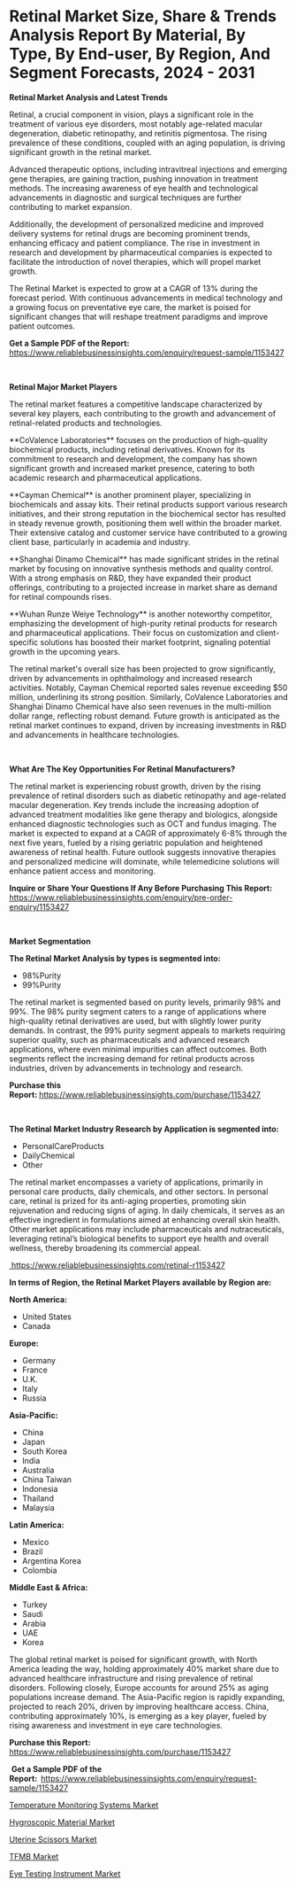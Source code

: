 <p><h1>Retinal Market Size, Share & Trends Analysis Report By Material, By Type, By End-user, By Region, And Segment Forecasts, 2024 - 2031</h1></p><p><strong>Retinal Market Analysis and Latest Trends</strong></p>
<p><p>Retinal, a crucial component in vision, plays a significant role in the treatment of various eye disorders, most notably age-related macular degeneration, diabetic retinopathy, and retinitis pigmentosa. The rising prevalence of these conditions, coupled with an aging population, is driving significant growth in the retinal market. </p><p>Advanced therapeutic options, including intravitreal injections and emerging gene therapies, are gaining traction, pushing innovation in treatment methods. The increasing awareness of eye health and technological advancements in diagnostic and surgical techniques are further contributing to market expansion.</p><p>Additionally, the development of personalized medicine and improved delivery systems for retinal drugs are becoming prominent trends, enhancing efficacy and patient compliance. The rise in investment in research and development by pharmaceutical companies is expected to facilitate the introduction of novel therapies, which will propel market growth.</p><p>The Retinal Market is expected to grow at a CAGR of 13% during the forecast period. With continuous advancements in medical technology and a growing focus on preventative eye care, the market is poised for significant changes that will reshape treatment paradigms and improve patient outcomes.</p></p>
<p><strong>Get a Sample PDF of the Report:&nbsp;</strong> <a href="https://www.reliablebusinessinsights.com/enquiry/request-sample/1153427?utm_campaign=75&utm_medium=2&utm_source=Github&utm_content=ia&utm_term=07112024&utm_id=retinal">https://www.reliablebusinessinsights.com/enquiry/request-sample/1153427</a></p>
<p>&nbsp;</p>
<p><strong>Retinal Major Market Players</strong></p>
<p><p>The retinal market features a competitive landscape characterized by several key players, each contributing to the growth and advancement of retinal-related products and technologies.</p><p>**CoValence Laboratories** focuses on the production of high-quality biochemical products, including retinal derivatives. Known for its commitment to research and development, the company has shown significant growth and increased market presence, catering to both academic research and pharmaceutical applications.</p><p>**Cayman Chemical** is another prominent player, specializing in biochemicals and assay kits. Their retinal products support various research initiatives, and their strong reputation in the biochemical sector has resulted in steady revenue growth, positioning them well within the broader market. Their extensive catalog and customer service have contributed to a growing client base, particularly in academia and industry.</p><p>**Shanghai Dinamo Chemical** has made significant strides in the retinal market by focusing on innovative synthesis methods and quality control. With a strong emphasis on R&D, they have expanded their product offerings, contributing to a projected increase in market share as demand for retinal compounds rises.</p><p>**Wuhan Runze Weiye Technology** is another noteworthy competitor, emphasizing the development of high-purity retinal products for research and pharmaceutical applications. Their focus on customization and client-specific solutions has boosted their market footprint, signaling potential growth in the upcoming years.</p><p>The retinal market's overall size has been projected to grow significantly, driven by advancements in ophthalmology and increased research activities. Notably, Cayman Chemical reported sales revenue exceeding $50 million, underlining its strong position. Similarly, CoValence Laboratories and Shanghai Dinamo Chemical have also seen revenues in the multi-million dollar range, reflecting robust demand. Future growth is anticipated as the retinal market continues to expand, driven by increasing investments in R&D and advancements in healthcare technologies.</p></p>
<p>&nbsp;</p>
<p><strong>What Are The Key Opportunities For Retinal Manufacturers?</strong></p>
<p><p>The retinal market is experiencing robust growth, driven by the rising prevalence of retinal disorders such as diabetic retinopathy and age-related macular degeneration. Key trends include the increasing adoption of advanced treatment modalities like gene therapy and biologics, alongside enhanced diagnostic technologies such as OCT and fundus imaging. The market is expected to expand at a CAGR of approximately 6-8% through the next five years, fueled by a rising geriatric population and heightened awareness of retinal health. Future outlook suggests innovative therapies and personalized medicine will dominate, while telemedicine solutions will enhance patient access and monitoring.</p></p>
<p><strong>Inquire or Share Your Questions If Any Before Purchasing This Report:</strong> <a href="https://www.reliablebusinessinsights.com/enquiry/pre-order-enquiry/1153427?utm_campaign=75&utm_medium=2&utm_source=Github&utm_content=ia&utm_term=07112024&utm_id=retinal">https://www.reliablebusinessinsights.com/enquiry/pre-order-enquiry/1153427</a></p>
<p>&nbsp;</p>
<p><strong>Market Segmentation</strong></p>
<p><strong>The Retinal Market Analysis by types is segmented into:</strong></p>
<p><ul><li>98%Purity</li><li>99%Purity</li></ul></p>
<p><p>The retinal market is segmented based on purity levels, primarily 98% and 99%. The 98% purity segment caters to a range of applications where high-quality retinal derivatives are used, but with slightly lower purity demands. In contrast, the 99% purity segment appeals to markets requiring superior quality, such as pharmaceuticals and advanced research applications, where even minimal impurities can affect outcomes. Both segments reflect the increasing demand for retinal products across industries, driven by advancements in technology and research.</p></p>
<p><strong>Purchase this Report:&nbsp;</strong><a href="https://www.reliablebusinessinsights.com/purchase/1153427?utm_campaign=75&utm_medium=2&utm_source=Github&utm_content=ia&utm_term=07112024&utm_id=retinal">https://www.reliablebusinessinsights.com/purchase/1153427</a></p>
<p>&nbsp;</p>
<p><strong>The Retinal Market Industry Research by Application is segmented into:</strong></p>
<p><ul><li>PersonalCareProducts</li><li>DailyChemical</li><li>Other</li></ul></p>
<p><p>The retinal market encompasses a variety of applications, primarily in personal care products, daily chemicals, and other sectors. In personal care, retinal is prized for its anti-aging properties, promoting skin rejuvenation and reducing signs of aging. In daily chemicals, it serves as an effective ingredient in formulations aimed at enhancing overall skin health. Other market applications may include pharmaceuticals and nutraceuticals, leveraging retinal’s biological benefits to support eye health and overall wellness, thereby broadening its commercial appeal.</p></p>
<p><a href="https://www.reliablebusinessinsights.com/retinal-r1153427?utm_campaign=75&utm_medium=2&utm_source=Github&utm_content=ia&utm_term=07112024&utm_id=retinal">&nbsp;https://www.reliablebusinessinsights.com/retinal-r1153427</a></p>
<p><strong>In terms of Region, the Retinal Market Players available by Region are:</strong></p>
<p>
    <p> <strong> North America: </strong>
        <ul>
            <li>United States</li>
            <li>Canada</li>
        </ul>
        </p> 
    <p> <strong> Europe: </strong>
        <ul>
            <li>Germany</li>
            <li>France</li>
            <li>U.K.</li>
            <li>Italy</li>
            <li>Russia</li>
        </ul>
        </p> 
    <p> <strong> Asia-Pacific: </strong>
        <ul>
            <li>China</li>
            <li>Japan</li>
            <li>South Korea</li>
            <li>India</li>
            <li>Australia</li>
            <li>China Taiwan</li>
            <li>Indonesia</li>
            <li>Thailand</li>
            <li>Malaysia</li>
        </ul>
        </p> 
    <p> <strong> Latin America: </strong>
        <ul>
            <li>Mexico</li>
            <li>Brazil</li>
            <li>Argentina Korea</li>
            <li>Colombia</li>
        </ul>
        </p> 
    <p> <strong> Middle East & Africa: </strong>
        <ul>
            <li>Turkey</li>
            <li>Saudi</li>
            <li>Arabia</li>
            <li>UAE</li>
            <li>Korea</li>
        </ul>
    </p>
    </p>
<p><p>The global retinal market is poised for significant growth, with North America leading the way, holding approximately 40% market share due to advanced healthcare infrastructure and rising prevalence of retinal disorders. Following closely, Europe accounts for around 25% as aging populations increase demand. The Asia-Pacific region is rapidly expanding, projected to reach 20%, driven by improving healthcare access. China, contributing approximately 10%, is emerging as a key player, fueled by rising awareness and investment in eye care technologies.</p></p>
<p><strong>Purchase this Report: </strong><a href="https://www.reliablebusinessinsights.com/purchase/1153427?utm_campaign=75&utm_medium=2&utm_source=Github&utm_content=ia&utm_term=07112024&utm_id=retinal">https://www.reliablebusinessinsights.com/purchase/1153427</a></p>
<p>&nbsp;<strong>Get a Sample PDF of the Report:&nbsp;&nbsp;</strong><a href="https://www.reliablebusinessinsights.com/enquiry/request-sample/1153427?utm_campaign=75&utm_medium=2&utm_source=Github&utm_content=ia&utm_term=07112024&utm_id=retinal">https://www.reliablebusinessinsights.com/enquiry/request-sample/1153427</a></p>
<p><strong></strong></p>
<p><p><a href="https://issuu.com/reportprime-2/docs/temperature-monitoring-systems-mark_0f07be06c4ddf8?utm_campaign=75&utm_medium=2&utm_source=Github&utm_content=ia&utm_term=07112024&utm_id=retinal">Temperature Monitoring Systems Market</a></p><p><a href="https://github.com/taketakyriffecd/Market-Research-Report-List-1/blob/main/hygroscopic-material-market.md?utm_campaign=75&utm_medium=2&utm_source=Github&utm_content=ia&utm_term=07112024&utm_id=retinal">Hygroscopic Material Market</a></p><p><a href="https://issuu.com/reportprime-2/docs/uterine-scissors-market-size-2030.p_a7a5adbfc189f3?utm_campaign=75&utm_medium=2&utm_source=Github&utm_content=ia&utm_term=07112024&utm_id=retinal">Uterine Scissors Market</a></p><p><a href="https://github.com/shivermasallash/Market-Research-Report-List-1/blob/main/tfmb-market.md?utm_campaign=75&utm_medium=2&utm_source=Github&utm_content=ia&utm_term=07112024&utm_id=retinal">TFMB Market</a></p><p><a href="https://issuu.com/reportprime-2/docs/eye-testing-instrument-market-size-_e0dd6c2cd7887c?utm_campaign=75&utm_medium=2&utm_source=Github&utm_content=ia&utm_term=07112024&utm_id=retinal">Eye Testing Instrument Market</a></p></p>